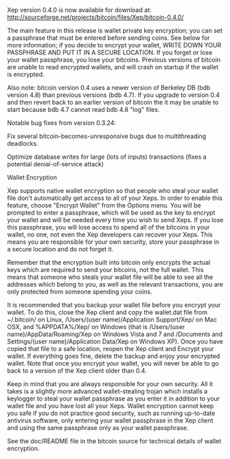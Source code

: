 Xep version 0.4.0 is now available for download at:
http://sourceforge.net/projects/bitcoin/files/Xep/bitcoin-0.4.0/

The main feature in this release is wallet private key encryption;
you can set a passphrase that must be entered before sending coins.
See below for more information; if you decide to encrypt your wallet,
WRITE DOWN YOUR PASSPHRASE AND PUT IT IN A SECURE LOCATION. If you
forget or lose your wallet passphrase, you lose your bitcoins.
Previous versions of bitcoin are unable to read encrypted wallets,
and will crash on startup if the wallet is encrypted.

Also note: bitcoin version 0.4 uses a newer version of Berkeley DB
(bdb version 4.8) than previous versions (bdb 4.7). If you upgrade
to version 0.4 and then revert back to an earlier version of bitcoin
the it may be unable to start because bdb 4.7 cannot read bdb 4.8
"log" files.


Notable bug fixes from version 0.3.24:

Fix several bitcoin-becomes-unresponsive bugs due to multithreading
deadlocks.

Optimize database writes for large (lots of inputs) transactions
(fixes a potential denial-of-service attack)


Wallet Encryption

Xep supports native wallet encryption so that people who steal your
wallet file don't automatically get access to all of your Xeps.
In order to enable this feature, choose "Encrypt Wallet" from the
Options menu.  You will be prompted to enter a passphrase, which
will be used as the key to encrypt your wallet and will be needed
every time you wish to send Xeps.  If you lose this passphrase,
you will lose access to spend all of the bitcoins in your wallet,
no one, not even the Xep developers can recover your Xeps.
This means you are responsible for your own security, store your
passphrase in a secure location and do not forget it.

Remember that the encryption built into bitcoin only encrypts the
actual keys which are required to send your bitcoins, not the full
wallet.  This means that someone who steals your wallet file will
be able to see all the addresses which belong to you, as well as the
relevant transactions, you are only protected from someone spending
your coins.

It is recommended that you backup your wallet file before you
encrypt your wallet.  To do this, close the Xep client and
copy the wallet.dat file from ~/.bitcoin/ on Linux, /Users/(user
name)/Application Support/Xep/ on Mac OSX, and %APPDATA%/Xep/
on Windows (that is /Users/(user name)/AppData/Roaming/Xep on
Windows Vista and 7 and /Documents and Settings/(user name)/Application
Data/Xep on Windows XP).  Once you have copied that file to a
safe location, reopen the Xep client and Encrypt your wallet.
If everything goes fine, delete the backup and enjoy your encrypted
wallet.  Note that once you encrypt your wallet, you will never be
able to go back to a version of the Xep client older than 0.4.

Keep in mind that you are always responsible for your own security.
All it takes is a slightly more advanced wallet-stealing trojan which
installs a keylogger to steal your wallet passphrase as you enter it
in addition to your wallet file and you have lost all your Xeps.
Wallet encryption cannot keep you safe if you do not practice
good security, such as running up-to-date antivirus software, only
entering your wallet passphrase in the Xep client and using the
same passphrase only as your wallet passphrase.

See the doc/README file in the bitcoin source for technical details
of wallet encryption.
